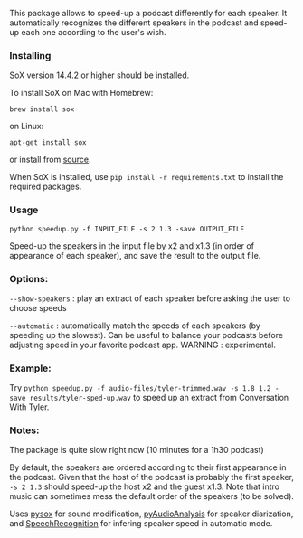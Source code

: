This package allows to speed-up a podcast differently for each speaker. It automatically recognizes the different speakers in the podcast and speed-up each one according to the user's wish.

### Installing
SoX version 14.4.2 or higher should be installed.

To install SoX on Mac with Homebrew:

`brew install sox`

on Linux:

`apt-get install sox`

or install from [source](https://sourceforge.net/projects/sox/files/sox/).


When SoX is installed, use `pip install -r requirements.txt` to install the required packages.




### Usage

`python speedup.py -f INPUT_FILE -s 2 1.3 -save OUTPUT_FILE`

Speed-up the speakers in the input file by x2 and x1.3 (in order of appearance of each speaker), and save the result to the output file.

### Options:

`--show-speakers` : play an extract of each speaker before asking the user to choose speeds

`--automatic` : automatically match the speeds of each speakers (by speeding up the slowest). Can be useful to balance your podcasts before adjusting speed in your favorite podcast app. WARNING : experimental.


### Example:

Try `python speedup.py -f audio-files/tyler-trimmed.wav -s 1.8 1.2 -save results/tyler-sped-up.wav` to speed up an extract from Conversation With Tyler.

### Notes:

The package is quite slow right now (10 minutes for a 1h30 podcast)

By default, the speakers are ordered according to their first appearance in the podcast. Given that the host of the podcast is probably the first speaker, `-s 2 1.3` should speed-up the host x2 and the guest x1.3. Note that intro music can sometimes mess the default order of the speakers (to be solved).

Uses [pysox](https://github.com/rabitt/pysox) for sound modification, [pyAudioAnalysis](https://github.com/tyiannak/pyAudioAnalysis) for speaker diarization, and [SpeechRecognition](https://github.com/Uberi/speech_recognition) for infering speaker speed in automatic mode.
